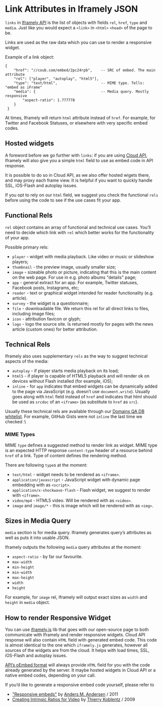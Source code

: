 # Link Attributes in Iframely JSON

`links`  in [Iframely API](http://iframely.com/docs) is the list of objects with fields `rel`, `href`, `type` and `media`. Just like you would expect a `<link>` in `<html>` `<head>` of the page to be. 

Links are used as the raw data which you can use to render a responsive widget. 

Example of a link object:

	{
		"href": "//coub.com/embed/2pc24rpb",	-- SRC of embed. The main attribute
		"rel": ["player", "autoplay", "html5"],
		"type": "text/html",					-- MIME type. Tells: "embed as iFrame"
		"media": {								-- Media query. Mostly responsive
			"aspect-ratio": 1.777778
		}
	 } 

At times, Iframely will return `html` attribute instead of `href`. For example, for Twitter and Facebook Statuses, or elsewhere with very specific  embed codes.

## Hosted widgets

A foreword before we go further with `links`: if you are using [Cloud API](http://iframe.ly), Iframely will also give you a simple `html` field to use as embed code in API response. 

It is possible to do so in Cloud API, as we also offer hosted wigets there, and may proxy each frame view. It is helpful if you want to quickly handle SSL, iOS-Flash and autoplay issues. 

If you opt to rely on our `html` field, we suggest you check the functional `rels` before using the code to see if the use cases fit your app.

## Functional Rels

`rel` object contains an array of functional and technical use cases. You’ll need to decide which link with `rel` which better works for the functionality of your app.

Possible primary rels: 

- `player` - widget with media playback. Like video or music or slideshow players;
- `thumbnail` - the preview image, usually smaller size;
- `image` - sizeable photo or picture, indicating that this is the main content on the web page. For use in e.g. photo albums "details" page;
- `app` - general extract for an app. For example, Twitter statuses, Facebook posts, Instagrams, etc;
- `reader` - text or graphical widget intended for reader functionality (e.g. article). 
- `survey` - the widget is a questionnaire;
- `file` - downloadable file. We return this rel for all direct links to files, including image files;
- `icon` - attribution favicon or glyph;
- `logo` - logo the source site. Is returned mostly for pages with the news article (custom ones) for better attribution.

## Technical Rels

Iframely also uses supplementary `rels` as the way to suggest technical aspects of the media:

- `autoplay` - if player starts media playback on its load;
- `html5` - if player is capable of HTML5 playback and will render ok on devices without Flash installed (for example, iOS);
- `inline` - for `app` indicates that embed widgets can be dynamically added to the page via JavaScript (e.g. doesn’t use `document.write`). Usually goes along with `html` field instead of `href` and indicates that html should be used as `srcdoc` of an `<iframe>` (as substitute to `href` as `src`). 

Usually these technical rels are available through our [Domains QA DB whitelist](http://iframely.com/qa). For example, GitHub Gists were not `inline` the last time we checked :\

### MIME Types

MIME `type` defines a suggested method to render link as widget. MIME type is an expected HTTP response `content-type` header of a resource behind `href` of a link. Type of content defines the rendering method.

There are following `type`s at the moment:

 - `text/html` - widget needs to be rendered as `<iframe>`.
 - `application/javascript` - JavaScript widget with dynamic page embedding with as `<script>`.
 - `application/x-shockwave-flash` - Flash widget, we suggest to render with `<iframe>`.
 - `video/mp4` - HTML5 video. Will be rendered with as `<video>`.
 - `image` and `image/*` - this is image which will be rendered with as `<img>`. 


## Sizes in Media Query

`media` section is for media query. Iframely generates query’s attributes as well as puts it into usable JSON.

Iframely outputs the following `media` query attributes at the moment:

 - `aspect-ratio` - by far our favourite.
 - `max-width`
 - `min-height`
 - `min-width`
 - `max-height`
 - `width`
 - `height`

For example, for `image` rel, Iframely will output exact sizes as `width` and `height` in `media` object.

## How to render Responsive Widget

You can use [iframely.js](http://iframely.com/docs/iframelyjs) lib that goes with our open-source page to both communicate with Iframely and render responsive widgets. Cloud API response will also contain `HTML` field with generated embed code. This code is almost identical to the one which `iframely.js` generates, however all sources of the widgets are from the cloud. It helps with load times, SSL, iOS-Flash and autoplay issues. 

[API’s oEmbed format](http://iframely.com/docs/api) will always provide `HTML` field for you with the code already generated by the server. It maybe hosted widgets in Cloud API or a native embed codes, depending on your call.

If you’d like to generate a responsive embed code yourself, please refer to 

- ["Responsive embeds"](http://amobil.se/2011/11/responsive-embeds/) by [Anders M. Andersen](https://twitter.com/andmag) / 2011
- [Creating Intrinsic Ratios for Video](http://alistapart.com/article/creating-intrinsic-ratios-for-video) by [Thierry Koblentz](https://twitter.com/thierrykoblentz) / 2009

